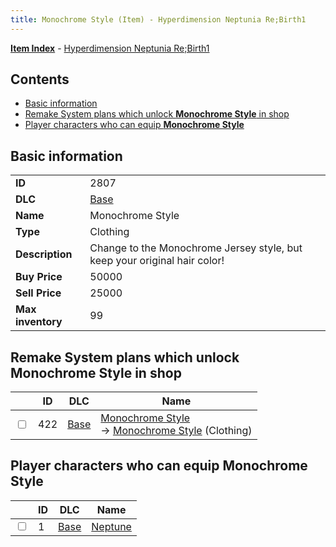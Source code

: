 ```yaml
---
title: Monochrome Style (Item) - Hyperdimension Neptunia Re;Birth1
---
```


[**Item Index**](/neptunia/rb1/item/index.html) - [Hyperdimension Neptunia Re;Birth1](/neptunia/rb1)

## Contents

- [Basic information](#basic-information)
- [Remake System plans which unlock **Monochrome Style** in shop](#remake-system-plans-which-unlock-monochrome-style-in-shop)
- [Player characters who can equip **Monochrome Style**](#player-characters-who-can-equip-monochrome-style)

## Basic information

|   |   |
| -- | -- |
| **ID** | 2807 |
| **DLC** | [Base](/neptunia/rb1/dlc/1-base.html) |
| **Name** | Monochrome Style |
| **Type** | Clothing |
| **Description** | Change to the Monochrome Jersey style, but keep your original hair color! |
| **Buy Price** | 50000 |
| **Sell Price** | 25000 |
| **Max inventory** | 99 |


## Remake System plans which unlock **Monochrome Style** in shop

|    | ID | DLC | Name |
| -- | -- | --- | ---- |
| <input type="checkbox" id="rb1-remake-1-422" class="trackbox" /> | 422 | [Base](/neptunia/rb1/dlc/1-base.html) | [Monochrome Style](/neptunia/rb1/remake/1-422-monochrome-style.html)<br /> → [Monochrome Style](/neptunia/rb1/item/1-2807-monochrome-style.html) (Clothing) |


## Player characters who can equip **Monochrome Style**

|    | ID | DLC | Name |
| -- | -- | --- | ---- |
| <input type="checkbox" id="rb1-player-1-1" class="trackbox" /> | 1 | [Base](/neptunia/rb1/dlc/1-base.html) | [Neptune](/neptunia/rb1/player/1-1-neptune.html) |
